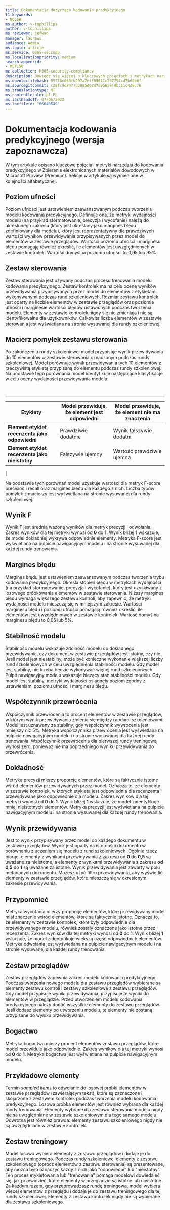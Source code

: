 ```yaml
---
title: Dokumentacja dotycząca kodowania predykcyjnego
f1.keywords:
- NOCSH
ms.author: v-tophillips
author: v-tophillips
ms.reviewer: jefwan
manager: laurawi
audience: Admin
ms.topic: article
ms.service: O365-seccomp
ms.localizationpriority: medium
search.appverid:
- MET150
ms.collection: M365-security-compliance
description: Dowiedz się więcej o kluczowych pojęciach i metrykach narzędzia do kodowania predykcyjnego w Zbieranie elektronicznych materiałów dowodowych w Microsoft Purview (Premium).
ms.openlocfilehash: 59718c033fb297a7ef583611c207794cd7b69b6f
ms.sourcegitcommit: c29fc9d7477c3985d02d7a956a9f4b311c4d9c76
ms.translationtype: MT
ms.contentlocale: pl-PL
ms.lasthandoff: 07/06/2022
ms.locfileid: "66640549"
---
```

# <a name="predictive-coding-reference-preview"></a>Dokumentacja kodowania predykcyjnego (wersja zapoznawcza)

W tym artykule opisano kluczowe pojęcia i metryki narzędzia do kodowania predykcyjnego w Zbieranie elektronicznych materiałów dowodowych w Microsoft Purview (Premium). Sekcje w artykule są wymienione w kolejności alfabetycznej.

## <a name="confidence-level"></a>Poziom ufności

Poziom ufności jest ustawieniem zaawansowanym podczas tworzenia modelu kodowania predykcyjnego. Definiuje ona, że metryki wydajności modelu (na przykład sformatowanie, precyzja i wycofanie) należą do określonego zakresu (który jest określany jako margines błędu zdefiniowany dla modelu), który jest reprezentatywny dla prawdziwych wartości wyników przewidywania przypisywanych przez model do elementów w zestawie przeglądów. Wartości poziomu ufności i marginesu błędu pomagają również określić, ile elementów jest uwzględnionych w zestawie kontrolek. Wartość domyślna poziomu ufności to 0,95 lub 95%.

## <a name="control-set"></a>Zestaw sterowania

Zestaw sterowania jest używany podczas procesu trenowania modelu kodowania predykcyjnego. Zestaw kontrolek ma na celu ocenę wyników przewidywania przypisywanych przez model do elementów z etykietami wykonywanymi podczas rund szkoleniowych. Rozmiar zestawu kontrolek jest oparty na liczbie elementów w zestawie przeglądów oraz poziomie ufności i marginesie wartości błędów ustawionych podczas tworzenia modelu. Elementy w zestawie kontrolek nigdy się nie zmieniają i nie są identyfikowalne dla użytkowników. Całkowita liczba elementów w zestawie sterowania jest wyświetlana na stronie wysuwanej dla rundy szkoleniowej.

## <a name="control-set-confusion-matrix"></a>Macierz pomyłek zestawu sterowania

Po zakończeniu rundy szkoleniowej model przypisuje wynik przewidywania do 10 elementów w zestawie sterowania oznaczonym podczas rundy szkoleniowej. Model porównuje wynik przewidywania tych 10 elementów z rzeczywistą etykietą przypisaną do elementu podczas rundy szkoleniowej. Na podstawie tego porównania model identyfikuje następujące klasyfikacje w celu oceny wydajności przewidywania modelu:

<br>

****

|Etykiety|Model przewiduje, że element jest odpowiedni|Model przewiduje, że element nie ma znaczenia|
|---|---|---|
|**Element etykiet recenzenta jako odpowiedni**|Prawdziwie dodatnie|Wynik fałszywie dodatni|
|**Element etykiet recenzenta jako nieistotny**|Fałszywie ujemny|Wartość prawdziwie ujemna|
|

Na podstawie tych porównań model uzyskuje wartości dla metryk F-score, precision i recall oraz margines błędu dla każdego z nich. Liczba typów pomyłek z macierzy jest wyświetlana na stronie wysuwanej dla rundy szkoleniowej.

## <a name="f-score"></a>Wynik F

Wynik F jest średnią ważoną wyników dla metryk precyzji i odwołania.  Zakres wyników dla tej metryki wynosi od **0** do **1**. Wynik bliżej **1** wskazuje, że model dokładniej wykrywa odpowiednie elementy. Metryka F-score jest wyświetlana na pulpicie nawigacyjnym modelu i na stronie wysuwanej dla każdej rundy trenowania.

## <a name="margin-of-error"></a>Margines błędu

Margines błędu jest ustawieniem zaawansowanym podczas tworzenia trybu kodowania predykcyjnego. Określa stopień błędu w metrykach wydajności (na przykład sformatowanie, precyzja i wycofanie), który jest uzyskiwany z losowego próbkowania elementów w zestawie sterowania. Niższy margines błędu wymaga większego zestawu kontroli, aby zapewnić, że metryki wydajności modelu mieszczą się w mniejszym zakresie. Wartości marginesu błędu i poziomu ufności pomagają również określić, ile elementów jest uwzględnionych w zestawie kontrolek. Wartość domyślna marginesu błędu to 0,05 lub 5%.

## <a name="model-stability"></a>Stabilność modelu

Stabilność modelu wskazuje zdolność modelu do dokładnego przewidywania, czy dokument w zestawie przeglądów jest istotny, czy nie. Jeśli model jest niestabilny, może być konieczne wykonanie większej liczby rund szkoleniowych w celu uwzględnienia stabilności modelu. Gdy model jest stabilny, nie trzeba będzie wykonywać więcej rund szkoleniowych. Pulpit nawigacyjny modelu wskazuje bieżący stan stabilności modelu. Gdy model jest stabilny, metryki wydajności osiągnęły poziom zgodny z ustawieniami poziomu ufności i marginesu błędu.

## <a name="overturn-rate"></a>Współczynnik przewrócenia

Współczynnik przewrócenia to procent elementów w zestawie przeglądów, w którym wynik przewidywania zmienia się między rundami szkoleniowymi. Model jest uznawany za stabilny, gdy współczynnik wywrócenia jest mniejszy niż 5%. Metryka współczynnika przewrócenia jest wyświetlana na pulpicie nawigacyjnym modelu i na stronie wysuwanej dla każdej rundy trenowania. Współczynnik przewrócenia dla pierwszej rundy treningowej wynosi zero, ponieważ nie ma poprzedniego wyniku przewidywania do przewrócenia.

## <a name="precision"></a>Dokładność

Metryka precyzji mierzy proporcję elementów, które są faktycznie istotne wśród elementów przewidywanych przez model. Oznacza to, że elementy w zestawie kontrolek, w których etykieta jest odpowiednia dla recenzenta i przewidywane jako odpowiednie dla modelu. Zakres wyników dla tej metryki wynosi od **0** do **1**. Wynik bliżej **1** wskazuje, że model zidentyfikuje mniej nieistotnych elementów. Metryka precyzji jest wyświetlana na pulpicie nawigacyjnym modelu i na stronie wysuwanej dla każdej rundy trenowania.

## <a name="prediction-score"></a>Wynik przewidywania

Jest to wynik przypisywany przez model do każdego dokumentu w zestawie przeglądów. Wynik jest oparty na istotności dokumentu w porównaniu z uczeniem się modelu z rund szkoleniowych. Ogólnie rzecz biorąc, elementy z wynikami przewidywania z zakresu od **0** do **0,5** są uważane za nieistotne, a elementy z wynikami przewidywania z zakresu **od 0,5** do **1** są uważane za istotne. Wynik przewidywania jest zawarty w polu metadanych dokumentu. Możesz użyć filtru przewidywania, aby wyświetlić elementy w zestawie przeglądów, które mieszczą się w określonym zakresie przewidywania.

## <a name="recall"></a>Przypomnieć

Metryka wycofania mierzy proporcję elementów, które przewidywany model miał znaczenie wśród elementów, które są faktycznie istotne. Oznacza to, że elementy w zestawie kontrolek, które były odpowiednie dla przewidywanego modelu, również zostały oznaczone jako istotne przez recenzenta. Zakres wyników dla tej metryki wynosi od **0** do **1**. Wynik bliżej **1** wskazuje, że model zidentyfikuje większą część odpowiednich elementów. Metryka odwołania jest wyświetlana na pulpicie nawigacyjnym modelu i na stronie wysuwanej dla każdej rundy trenowania.

## <a name="review-set"></a>Zestaw przeglądów

Zestaw przeglądów zapewnia zakres modelu kodowania predykcyjnego. Podczas tworzenia nowego modelu dla zestawu przeglądów wybierane są elementy zestawu kontroli i zestawy szkoleniowe z zestawu przeglądów. Gdy model przypisuje wyniki przewidywania, przypisuje te wyniki do elementów w przeglądzie. Przed utworzeniem modelu kodowania predykcyjnego należy dodać wszystkie elementy do zestawu przeglądów. Jeśli dodasz elementy po utworzeniu modelu, te elementy nie zostaną przypisane do wyniku przewidywania.

## <a name="richness"></a>Bogactwo

Metryka bogactwa mierzy procent elementów zestawu przeglądów, które model przewiduje jako odpowiednie. Zakres wyników dla tej metryki wynosi od **0** do **1**. Metryka bogactwa jest wyświetlana na pulpicie nawigacyjnym modelu.

## <a name="sampled-items"></a>Przykładowe elementy

Termin *sampled items* to odwołanie do losowej próbki elementów w zestawie przeglądów (zawierającym tekst), które są zaznaczone i skojarzone z zestawem kontrolek podczas tworzenia modelu kodowania predykcyjnego. Losowa próbka elementów jest również wybrana dla każdej rundy trenowania. Elementy wybrane dla zestawu sterowania modelu nigdy nie są uwzględniane w zestawie szkoleniowym dla tego samego modelu. Odwrotna jest również prawda: elementy zestawu szkoleniowego nigdy nie są uwzględniane w zestawie kontrolek.

## <a name="training-set"></a>Zestaw treningowy

Model losowo wybiera elementy z zestawu przeglądów i dodaje je do zestawu treningowego. Podczas rundy szkoleniowej elementy z zestawu szkoleniowego (oprócz elementów z zestawu sterowania) są prezentowane, aby można było oznaczyć każdy z nich jako "odpowiedni" lub "nieistotny". Ten proces etykietowania lub "trenowania" pomaga modelowi dowiedzieć się, jak przewidzieć, które elementy w przeglądzie są istotne lub nieistotne. Za każdym razem, gdy przeprowadzasz rundę treningową, model wybiera więcej elementów z przeglądu i dodaje je do zestawu treningowego dla tej rundy szkoleniowej. Elementy z zestawu kontrolek nigdy nie są wybierane dla zestawu szkoleniowego.
